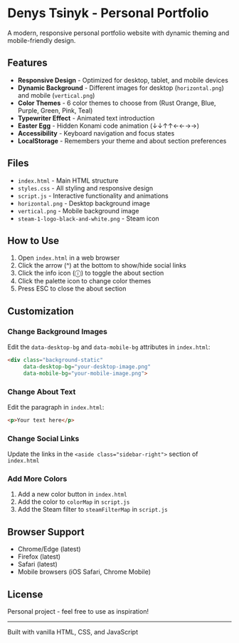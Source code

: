 # Denys Tsinyk - Personal Portfolio

A modern, responsive personal portfolio website with dynamic theming and mobile-friendly design.

## Features

- **Responsive Design** - Optimized for desktop, tablet, and mobile devices
- **Dynamic Background** - Different images for desktop (`horizontal.png`) and mobile (`vertical.png`)
- **Color Themes** - 6 color themes to choose from (Rust Orange, Blue, Purple, Green, Pink, Teal)
- **Typewriter Effect** - Animated text introduction
- **Easter Egg** - Hidden Konami code animation (↓↓↑↑←←→→)
- **Accessibility** - Keyboard navigation and focus states
- **LocalStorage** - Remembers your theme and about section preferences

## Files

- `index.html` - Main HTML structure
- `styles.css` - All styling and responsive design
- `script.js` - Interactive functionality and animations
- `horizontal.png` - Desktop background image
- `vertical.png` - Mobile background image
- `steam-1-logo-black-and-white.png` - Steam icon

## How to Use

1. Open `index.html` in a web browser
2. Click the arrow (^) at the bottom to show/hide social links
3. Click the info icon (ⓘ) to toggle the about section
4. Click the palette icon to change color themes
5. Press ESC to close the about section

## Customization

### Change Background Images
Edit the `data-desktop-bg` and `data-mobile-bg` attributes in `index.html`:
```html
<div class="background-static"
     data-desktop-bg="your-desktop-image.png"
     data-mobile-bg="your-mobile-image.png">
```

### Change About Text
Edit the paragraph in `index.html`:
```html
<p>Your text here</p>
```

### Change Social Links
Update the links in the `<aside class="sidebar-right">` section of `index.html`

### Add More Colors
1. Add a new color button in `index.html`
2. Add the color to `colorMap` in `script.js`
3. Add the Steam filter to `steamFilterMap` in `script.js`

## Browser Support

- Chrome/Edge (latest)
- Firefox (latest)
- Safari (latest)
- Mobile browsers (iOS Safari, Chrome Mobile)

## License

Personal project - feel free to use as inspiration!

---

Built with vanilla HTML, CSS, and JavaScript

